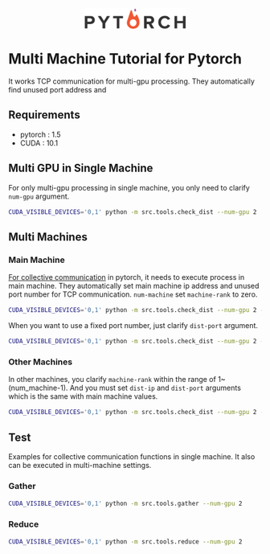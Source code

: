 <p align="center"><img width="40%" src="./img/pytorch.png"></p>

# Multi Machine Tutorial for Pytorch
It works TCP communication for multi-gpu processing.
They automatically find unused port address and 

## Requirements
* pytorch : 1.5
* CUDA : 10.1

## Multi GPU in Single Machine
For only multi-gpu processing in single machine, you only need to clarify `num-gpu` argument.
```bash
CUDA_VISIBLE_DEVICES='0,1' python -m src.tools.check_dist --num-gpu 2
```


## Multi Machines
### Main Machine
[For collective communication](https://tutorials.pytorch.kr/intermediate/dist_tuto.html#collective-communication) in pytorch, it needs to execute process in main machine.
They automatically set main machine ip address and unused port number for TCP communication.
`num-machine`
set `machine-rank` to zero.
```bash
CUDA_VISIBLE_DEVICES='0,1' python -m src.tools.check_dist --num-gpu 2 --num-machine 2 --machine-rank 0
```

When you want to use a fixed port number, just clarify `dist-port` argument.
```bash
CUDA_VISIBLE_DEVICES='0,1' python -m src.tools.check_dist --num-gpu 2 --num-machine 2 --machine-rank 0 --dist-port xxxxx
```

### Other Machines
In other machines, you clarify `machine-rank` within the range of 1~(num_machine-1).
And you must set `dist-ip` and `dist-port` arguments which is the same with main machine values.

```bash
CUDA_VISIBLE_DEVICES='0,1' python -m src.tools.check_dist --num-gpu 2 --num-machine 2 --machine-rank 1 --dist-ip xxx.xxx.xxx.xxx --dist-port xxxxx
```

## Test
Examples for collective communication functions in single machine.
It also can be executed in multi-machine settings.
### Gather
```bash
CUDA_VISIBLE_DEVICES='0,1' python -m src.tools.gather --num-gpu 2
```

### Reduce
```bash
CUDA_VISIBLE_DEVICES='0,1' python -m src.tools.reduce --num-gpu 2
```
